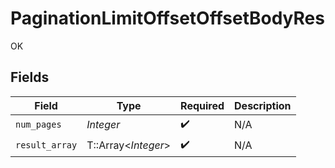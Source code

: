 # PaginationLimitOffsetOffsetBodyRes

OK


## Fields

| Field               | Type                | Required            | Description         |
| ------------------- | ------------------- | ------------------- | ------------------- |
| `num_pages`         | *Integer*           | :heavy_check_mark:  | N/A                 |
| `result_array`      | T::Array<*Integer*> | :heavy_check_mark:  | N/A                 |